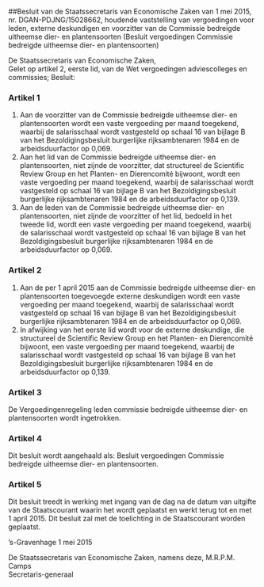 <meta http-equiv='Content-Type' content='text/html; charset=utf-8' />

##Besluit van de Staatssecretaris van Economische Zaken van 1 mei 2015, nr. DGAN-PDJNG/15028662, houdende vaststelling van vergoedingen voor leden, externe deskundigen en voorzitter van de Commissie bedreigde uitheemse dier- en plantensoorten (Besluit vergoedingen Commissie bedreigde uitheemse dier- en plantensoorten)

De Staatssecretaris van Economische Zaken,  
Gelet op artikel 2, eerste lid, van de Wet vergoedingen adviescolleges en commissies;
Besluit:    

### Artikel  1  

1.  Aan de voorzitter van de Commissie bedreigde uitheemse dier- en plantensoorten wordt een vaste vergoeding per maand toegekend, waarbij de salarisschaal wordt vastgesteld op schaal 16 van bijlage B van het Bezoldigingsbesluit burgerlijke rijksambtenaren 1984 en de arbeidsduurfactor op 0,069.   
2.  Aan het lid van de Commissie bedreigde uitheemse dier- en plantensoorten, niet zijnde de voorzitter, dat structureel de Scientific Review Group en het Planten- en Dierencomité bijwoont, wordt een vaste vergoeding per maand toegekend, waarbij de salarisschaal wordt vastgesteld op schaal 16 van bijlage B van het Bezoldigingsbesluit burgerlijke rijksambtenaren 1984 en de arbeidsduurfactor op 0,139.   
3.  Aan de leden van de Commissie bedreigde uitheemse dier- en plantensoorten, niet zijnde de voorzitter of het lid, bedoeld in het tweede lid, wordt een vaste vergoeding per maand toegekend, waarbij de salarisschaal wordt vastgesteld op schaal 16 van bijlage B van het Bezoldigingsbesluit burgerlijke rijksambtenaren 1984 en de arbeidsduurfactor op 0,069.  

### Artikel  2  

1.  Aan de per 1 april 2015 aan de Commissie bedreigde uitheemse dier- en plantensoorten toegevoegde externe deskundigen wordt een vaste vergoeding per maand toegekend, waarbij de salarisschaal wordt vastgesteld op schaal 16 van bijlage B van het Bezoldigingsbesluit burgerlijke rijksambtenaren 1984 en de arbeidsduurfactor op 0,069.   
2.  In afwijking van het eerste lid wordt voor de externe deskundige, die structureel de Scientific Review Group en het Planten- en Dierencomité bijwoont, een vaste vergoeding per maand toegekend, waarbij de salarisschaal wordt vastgesteld op schaal 16 van bijlage B van het Bezoldigingsbesluit burgerlijke rijksambtenaren 1984 en de arbeidsduurfactor op 0,139.  

### Artikel  3  

De Vergoedingenregeling leden commissie bedreigde uitheemse dier- en plantensoorten wordt ingetrokken. 

### Artikel  4  

Dit besluit wordt aangehaald als: Besluit vergoedingen Commissie bedreigde uitheemse dier- en plantensoorten. 

### Artikel  5  

Dit besluit treedt in werking met ingang van de dag na de datum van uitgifte van de Staatscourant waarin het wordt geplaatst en werkt terug tot en met 1 april 2015. 
Dit besluit zal met de toelichting in de Staatscourant worden geplaatst.   

’s-Gravenhage 
1 mei 2015   

De 
Staatssecretaris van Economische Zaken, namens deze, 
M.R.P.M. Camps  
Secretaris-generaal    
